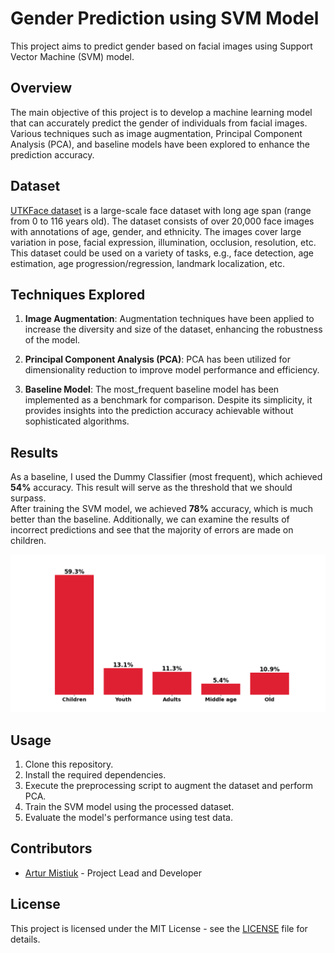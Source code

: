 # Gender Prediction using SVM Model

This project aims to predict gender based on facial images using Support Vector Machine (SVM) model.

## Overview

The main objective of this project is to develop a machine learning model that can accurately predict the gender of individuals from facial images. Various techniques such as image augmentation, Principal Component Analysis (PCA), and baseline models have been explored to enhance the prediction accuracy.

## Dataset

[UTKFace dataset](https://www.kaggle.com/datasets/jangedoo/utkface-new) is a large-scale face dataset with long age span (range from 0 to 116 years old). The dataset consists of over 20,000 face images with annotations of age, gender, and ethnicity. The images cover large variation in pose, facial expression, illumination, occlusion, resolution, etc. This dataset could be used on a variety of tasks, e.g., face detection, age estimation, age progression/regression, landmark localization, etc.


## Techniques Explored

1. **Image Augmentation**: Augmentation techniques have been applied to increase the diversity and size of the dataset, enhancing the robustness of the model.

2. **Principal Component Analysis (PCA)**: PCA has been utilized for dimensionality reduction to improve model performance and efficiency.

3. **Baseline Model**: The most_frequent baseline model has been implemented as a benchmark for comparison. Despite its simplicity, it provides insights into the prediction accuracy achievable without sophisticated algorithms.

## Results

As a baseline, I used the Dummy Classifier (most frequent), which achieved **54%** accuracy. This result will serve as the threshold that we should surpass.  
After training the SVM model, we achieved **78%** accuracy, which is much better than the baseline. Additionally, we can examine the results of incorrect predictions and see that the majority of errors are made on children.

![Model Incorrect Predictions](Incorrect_predictions.png)

## Usage

1. Clone this repository.
2. Install the required dependencies.
3. Execute the preprocessing script to augment the dataset and perform PCA.
4. Train the SVM model using the processed dataset.
5. Evaluate the model's performance using test data.

## Contributors

- [Artur Mistiuk](https://github.com/ArturMistiuk) - Project Lead and Developer

## License

This project is licensed under the MIT License - see the [LICENSE](LICENSE) file for details.
